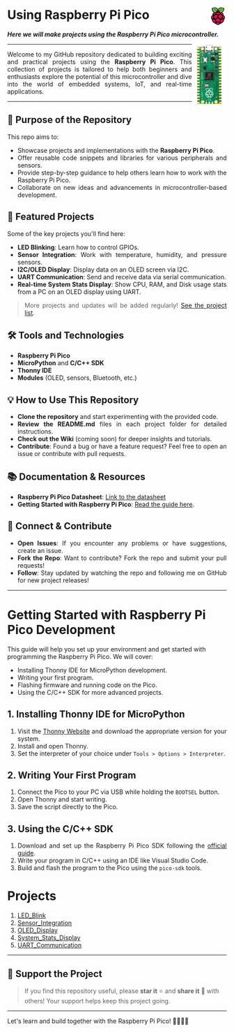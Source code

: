 # Using Raspberry Pi Pico  <img align="right" width="40" height="40" src="./Docs/images/raspberry_pi_icon.jpg"> 

***Here we will make projects using the Raspberry Pi Pico microcontroller.*** 

<div align="justify">

<img align="right" width="80" height="140" src="./Docs//images/Cover.jpg">   

---- 

Welcome to my GitHub repository dedicated to building exciting and practical projects using the **Raspberry Pi Pico**. This collection of projects is tailored to help both beginners and enthusiasts explore the potential of this microcontroller and dive into the world of embedded systems, IoT, and real-time applications.  

----  

## 🎯 Purpose of the Repository  
This repo aims to:  
- Showcase projects and implementations with the **Raspberry Pi Pico**.  
- Offer reusable code snippets and libraries for various peripherals and sensors.  
- Provide step-by-step guidance to help others learn how to work with the Raspberry Pi Pico.  
- Collaborate on new ideas and advancements in microcontroller-based development.  

## 🚀 Featured Projects  
Some of the key projects you'll find here:  
- **LED Blinking**: Learn how to control GPIOs.  
- **Sensor Integration**: Work with temperature, humidity, and pressure sensors.  
- **I2C/OLED Display**: Display data on an OLED screen via I2C.  
- **UART Communication**: Send and receive data via serial communication.  
- **Real-time System Stats Display**: Show CPU, RAM, and Disk usage stats from a PC on an OLED display using UART.  

> More projects and updates will be added regularly! [See the project list](#projects).  

## 🛠 Tools and Technologies  
- **Raspberry Pi Pico**  
- **MicroPython** and **C/C++ SDK**  
- **Thonny IDE**  
- **Modules** (OLED, sensors, Bluetooth, etc.)  

## 💡 How to Use This Repository  
- **Clone the repository** and start experimenting with the provided code.  
- **Review the README.md** files in each project folder for detailed instructions.  
- **Check out the Wiki** (coming soon) for deeper insights and tutorials.  
- **Contribute**: Found a bug or have a feature request? Feel free to open an issue or contribute with pull requests.  

## 📚 Documentation & Resources  
- **Raspberry Pi Pico Datasheet**: [Link to the datasheet](https://www.raspberrypi.org/documentation/microcontrollers/)  
- **Getting Started with Raspberry Pi Pico**: [Read the guide here](#getting-started-with-raspberry-pi-pico-development).  

## 💬 Connect & Contribute  
- **Open Issues**: If you encounter any problems or have suggestions, create an issue.  
- **Fork the Repo**: Want to contribute? Fork the repo and submit your pull requests!  
- **Follow**: Stay updated by watching the repo and following me on GitHub for new project releases!  

----  
</div>  

# Getting Started with Raspberry Pi Pico Development  

This guide will help you set up your environment and get started with programming the Raspberry Pi Pico. We will cover:  
- Installing Thonny IDE for MicroPython development.  
- Writing your first program.  
- Flashing firmware and running code on the Pico.  
- Using the C/C++ SDK for more advanced projects.  

<div align="justify">  

## 1. Installing Thonny IDE for MicroPython  

1. Visit the [Thonny Website](https://thonny.org/) and download the appropriate version for your system.  
2. Install and open Thonny.  
3. Set the interpreter of your choice  under `Tools > Options > Interpreter`.  

## 2. Writing Your First Program  

1. Connect the Pico to your PC via USB while holding the `BOOTSEL` button.  
2. Open Thonny and start writing.  
3. Save the script directly to the Pico.  

## 3. Using the C/C++ SDK  

1. Download and set up the Raspberry Pi Pico SDK following the [official guide](https://datasheets.raspberrypi.com/pico/getting-started-with-pico.pdf).  
2. Write your program in C/C++ using an IDE like Visual Studio Code.  
3. Build and flash the program to the Pico using the `pico-sdk` tools.  

</div>  

# Projects  

1. [LED_Blink](./Projects/LED_Blink/LED_Blink.md)  
2. [Sensor_Integration](./Projects/Sensor_Integration/Sensor_Integration.md)  
3. [OLED_Display](./Projects/OLED_Display/OLED_Display.md)  
4. [System_Stats_Display](./Projects/System_Stats_Display/System_Stats_Display.md)  
5. [UART_Communication](./Projects/UART_Communication/UART_Communication.md)  

----  

## 🌟 Support the Project  

> If you find this repository useful, please **star it** ⭐ and **share it** 📨 with others! Your support helps keep this project going.  

----  

Let's learn and build together with the Raspberry Pi Pico! 👨‍💻👩‍💻  
